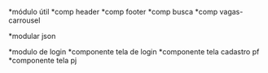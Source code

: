 *módulo útil 
  *comp header
  *comp footer
  *comp busca
  *comp vagas-carrousel
  
*modular json

 

*modulo de login
 *componente tela de login
 *componente tela cadastro pf
 *componente tela pj